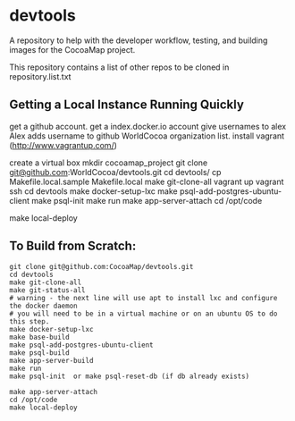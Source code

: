 devtools
========

A repository to help with the developer workflow, testing, and building images for the CocoaMap project.

This repository contains a list of other repos to be cloned in repository.list.txt


Getting a Local Instance Running Quickly
----------------------------------------


get a github account.
get a index.docker.io account
give usernames to alex
Alex adds username to github WorldCocoa organization list.
install vagrant  (http://www.vagrantup.com/)

create a virtual box
mkdir cocoamap_project
git clone git@github.com:WorldCocoa/devtools.git
cd devtools/
cp Makefile.local.sample Makefile.local
make git-clone-all
vagrant up
vagrant ssh
cd devtools
make docker-setup-lxc
make psql-add-postgres-ubuntu-client
make psql-init
make run
make app-server-attach
cd /opt/code

make local-deploy




To Build from Scratch: 
----------------------

    git clone git@github.com:CocoaMap/devtools.git
    cd devtools
    make git-clone-all
    make git-status-all
    # warning - the next line will use apt to install lxc and configure the docker daemon
    # you will need to be in a virtual machine or on an ubuntu OS to do this step.
    make docker-setup-lxc
    make base-build
    make psql-add-postgres-ubuntu-client
    make psql-build
    make app-server-build
    make run
    make psql-init  or make psql-reset-db (if db already exists)

    make app-server-attach
    cd /opt/code
    make local-deploy